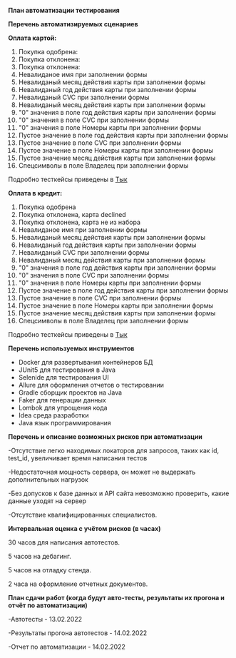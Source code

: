 **План автоматизации тестирования**

**Перечень автоматизируемых сценариев**

**Оплата картой:**

1. Покупка одобрена:
2. Покупка отклонена:
3. Покупка отклонена:
4. Невалиданое имя при заполнении формы
5. Невалиданый месяц действия карты при заполнении формы
6. Невалиданый год действия карты при заполнении формы
7. Невалиданый CVC при заполнении формы
8. Невалиданый месяц действия карты при заполнении формы
9. "0" значения в поле год действия карты при заполнении формы
10. "0" значения в поле CVC при заполнении формы
11. "0" значения в поле Номеры карты при заполнении формы
12. Пустое значение в поле год действия карты при заполнении формы
13. Пустое значение в поле CVC при заполнении формы
14. Пустое значение в поле Номеры карты при заполнении формы
15. Пустое значение месяц действия карты при заполнении формы
16. Спецсимволы в поле Владелец при заполнении формы

Подробно тесткейсы приведены в [Тык](https://github.com/l0197d/Diplom/blob/master/docs/TestCaseFromPaymentTest.md)

**Оплата в кредит:**

1. Покупка одобрена
2. Покупка отклонена, карта declined 
3. Покупка отклонена, карта не из набора
4. Невалиданое имя при заполнении формы
5. Невалиданый месяц действия карты при заполнении формы
6. Невалиданый год действия карты при заполнении формы
7. Невалиданый CVC при заполнении формы
8. Невалиданый месяц действия карты при заполнении формы
9. "0" значения в поле год действия карты при заполнении формы
10. "0" значения в поле CVC при заполнении формы
11. "0" значения в поле Номеры карты при заполнении формы
12. Пустое значение в поле год действия карты при заполнении формы
13. Пустое значение в поле CVC при заполнении формы
14. Пустое значение в поле Номеры карты при заполнении формы
15. Пустое значение месяц действия карты при заполнении формы
16. Спецсимволы в поле Владелец при заполнении формы

Подробно тесткейсы приведены в [Тык](https://github.com/l0197d/Diplom/blob/master/docs/TestCaseFromCreditRequestTest.md)

**Перечень используемых инструментов** 
- Docker для развертывания контейнеров БД
- JUnit5 для тестирования в Java
- Selenide для тестирования UI
- Allure для оформления отчетов о тестировании
- Gradle сборщик проектов на Java 
- Faker для генерации данных
- Lombok для упрощения кода
- Idea среда разработки
- Java язык программирования

**Перечень и описание возможных рисков при автоматизации**

-Отсутствие легко находимых локаторов для запросов, таких как id, test_id, увеличивает время написания тестов

-Недостаточная мощность сервера, он может не выдержать дополнительных нагрузок

-Без допусков к базе данных и API сайта невозможно проверить, какие данные уходят на сервер

-Отсутствие квалифицированных специалистов.

**Интервальная оценка с учётом рисков (в часах)**

30 часов для написания автотестов. 

5 часов на дебагинг.

5 часов на отладку стенда.

2 часа на оформление отчетных документов.


**План сдачи работ (когда будут авто-тесты, результаты их прогона и отчёт по автоматизации)**

-Автотесты - 13.02.2022

-Результаты прогона автотестов - 14.02.2022

-Отчет по автоматизации - 14.02.2022
